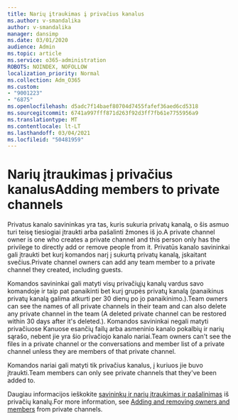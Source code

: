 ```yaml
---
title: Narių įtraukimas į privačius kanalus
ms.author: v-smandalika
author: v-smandalika
manager: dansimp
ms.date: 03/01/2020
audience: Admin
ms.topic: article
ms.service: o365-administration
ROBOTS: NOINDEX, NOFOLLOW
localization_priority: Normal
ms.collection: Adm_O365
ms.custom:
- "9001223"
- "6875"
ms.openlocfilehash: d5adc7f14baef80704d7455fafef36aed6cd5318
ms.sourcegitcommit: 6741a997fff871d263f92d3ff7fb61e7755956a9
ms.translationtype: MT
ms.contentlocale: lt-LT
ms.lasthandoff: 03/04/2021
ms.locfileid: "50481959"
---
```

# <a name="adding-members-to-private-channels"></a><span data-ttu-id="5f171-102">Narių įtraukimas į privačius kanalus</span><span class="sxs-lookup"><span data-stu-id="5f171-102">Adding members to private channels</span></span>

<span data-ttu-id="5f171-103">Privatus kanalo savininkas yra tas, kuris sukuria privatų kanalą, o šis asmuo turi teisę tiesiogiai įtraukti arba pašalinti žmones iš jo.</span><span class="sxs-lookup"><span data-stu-id="5f171-103">A private channel owner is one who creates a private channel and this person only has the privilege to directly add or remove people from it.</span></span> <span data-ttu-id="5f171-104">Privatūs kanalo savininkai gali įtraukti bet kurį komandos narį į sukurtą privatų kanalą, įskaitant svečius.</span><span class="sxs-lookup"><span data-stu-id="5f171-104">Private channel owners can add any team member to a private channel they created, including guests.</span></span>

<span data-ttu-id="5f171-105">Komandos savininkai gali matyti visų privačiųjų kanalų vardus savo komandoje ir taip pat panaikinti bet kurį grupės privatų kanalą (panaikinus privatų kanalą galima atkurti per 30 dienų po jo panaikinimo.).</span><span class="sxs-lookup"><span data-stu-id="5f171-105">Team owners can see the names of all private channels in their team and can also delete any private channel in the team (A deleted private channel can be restored within 30 days after it's deleted.).</span></span> <span data-ttu-id="5f171-106">Komandos savininkai negali matyti privačiuose Kanuose esančių failų arba asmeninio kanalo pokalbių ir narių sąrašo, nebent jie yra šio privačiojo kanalo nariai.</span><span class="sxs-lookup"><span data-stu-id="5f171-106">Team owners can't see the files in a private channel or the conversations and member list of a private channel unless they are members of that private channel.</span></span>

<span data-ttu-id="5f171-107">Komandos nariai gali matyti tik privačius kanalus, į kuriuos jie buvo įtraukti.</span><span class="sxs-lookup"><span data-stu-id="5f171-107">Team members can only see private channels that they've been added to.</span></span>

<span data-ttu-id="5f171-108">Daugiau informacijos ieškokite [savininkų ir narių įtraukimas ir pašalinimas](https://docs.microsoft.com/MicrosoftTeams/private-channels#adding-and-removing-owners-and-members) iš privačių kanalų.</span><span class="sxs-lookup"><span data-stu-id="5f171-108">For more information, see [Adding and removing owners and members](https://docs.microsoft.com/MicrosoftTeams/private-channels#adding-and-removing-owners-and-members) from private channels.</span></span>
